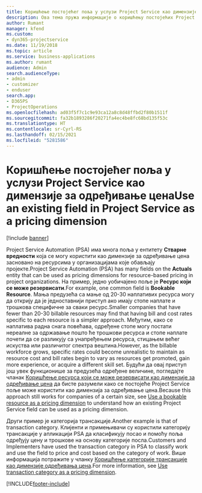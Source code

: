```yaml
---
title: Коришћење постојећег поља у услузи Project Service као димензије за одређивање цена
description: Ова тема пружа информације о коришћењу постојећих Project Service поља као димензија за одређивање цена.
author: Rumant
manager: kfend
ms.custom:
- dyn365-projectservice
ms.date: 11/19/2018
ms.topic: article
ms.service: business-applications
ms.author: rumant
audience: Admin
search.audienceType:
- admin
- customizer
- enduser
search.app:
- D365PS
- ProjectOperations
ms.openlocfilehash: ad03f5f7c1c9e93ca12a8c8d48ffbd2f80b1511f
ms.sourcegitcommit: fa32b1893286f20271fa4ec4be8fc68bd135f53c
ms.translationtype: HT
ms.contentlocale: sr-Cyrl-RS
ms.lasthandoff: 02/15/2021
ms.locfileid: "5281586"
---
```

# <a name="use-an-existing-field-in-project-service-as-a-pricing-dimension"></a><span data-ttu-id="2acf9-103">Коришћење постојећег поља у услузи Project Service као димензије за одређивање цена</span><span class="sxs-lookup"><span data-stu-id="2acf9-103">Use an existing field in Project Service as a pricing dimension</span></span>

[!include [banner](../includes/psa-now-project-operations.md)]

<span data-ttu-id="2acf9-104">Project Service Automation (PSA) има многа поља у ентитету **Стварне вредности** која се могу користити као димензије за одређивање цена засновано на ресурсима у организацијама које обављају пројекте.</span><span class="sxs-lookup"><span data-stu-id="2acf9-104">Project Service Automation (PSA) has many fields on the **Actuals** entity that can be used as pricing dimensions for resource-based pricing in project organizations.</span></span> <span data-ttu-id="2acf9-105">На пример, једно уобичајено поље је **Ресурс који се може резервисати**.</span><span class="sxs-lookup"><span data-stu-id="2acf9-105">For example, one common field is **Bookable Resource**.</span></span> <span data-ttu-id="2acf9-106">Мања предузећа са мање од 20-30 наплативих ресурса могу да открију да је једноставнији приступ ако имају стопе наплате и трошкова специфичне за сваки ресурс.</span><span class="sxs-lookup"><span data-stu-id="2acf9-106">Smaller companies that have fewer than 20-30 billable resources may find that having bill and cost rates specific to each resource is a simpler approach.</span></span> <span data-ttu-id="2acf9-107">Међутим, како се наплатива радна снага повећава, одређене стопе могу постати нереалне за одржавање пошто ће трошкови ресурса и стопе наплате почети да се разликују са унапређењем ресурса, стицањем већег искуства или различитог спектра вештина.</span><span class="sxs-lookup"><span data-stu-id="2acf9-107">However, as the billable workforce grows, specific rates could become unrealistic to maintain as resource cost and bill rates begin to vary as resources get promoted, gain more experience, or acquire a different skill set.</span></span> <span data-ttu-id="2acf9-108">Будући да овај приступ још увек функционише за предузећа одређене величине, погледајте чланак [Коришћење ресурса који се може резервисати као димензије за одређивање цена](bookable-resource-pricing-dimension.md) да бисте разумели како се постојеће Project Service поље може користити као димензија за одређивање цена.</span><span class="sxs-lookup"><span data-stu-id="2acf9-108">Because this approach still works for companies of a certain size, see [Use a bookable resource as a pricing dimension](bookable-resource-pricing-dimension.md) to understand how an existing Project Service field can be used as a pricing dimension.</span></span>

<span data-ttu-id="2acf9-109">Други пример је категорија трансакције.</span><span class="sxs-lookup"><span data-stu-id="2acf9-109">Another example is that of transaction category.</span></span> <span data-ttu-id="2acf9-110">Клијенти и примењивачи су користили категорију трансакције у апликацији PSA да класификују посао и помоћу поља одређују цену и трошкове на основу категорије посла.</span><span class="sxs-lookup"><span data-stu-id="2acf9-110">Customers and Implementers have used the transaction category in PSA to classify work and use the field to price and cost based on the category of work.</span></span> <span data-ttu-id="2acf9-111">Више информација потражите у чланку [Коришћење категорије трансакције као димензије одређивања цена](transaction-category-pricing-dimension.md).</span><span class="sxs-lookup"><span data-stu-id="2acf9-111">For more information, see [Use transaction category as a pricing dimension](transaction-category-pricing-dimension.md).</span></span>


[!INCLUDE[footer-include](../includes/footer-banner.md)]